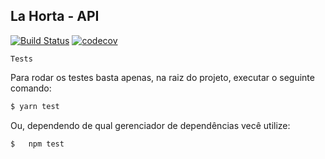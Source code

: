 ## La Horta - __API__

[![Build Status](https://travis-ci.org/mizamelo/api-lahorta.svg?branch=master)](https://travis-ci.org/mizamelo/api-lahorta)
[![codecov](https://codecov.io/gh/mizamelo/api-lahorta/branch/master/graph/badge.svg)](https://codecov.io/gh/mizamelo/api-lahorta)

`Tests`

Para rodar os testes basta apenas, na raiz do projeto, executar o seguinte comando:

```bash
$ yarn test
```

Ou, dependendo de qual gerenciador de dependências vecê utilize:

```bash
$   npm test
```
